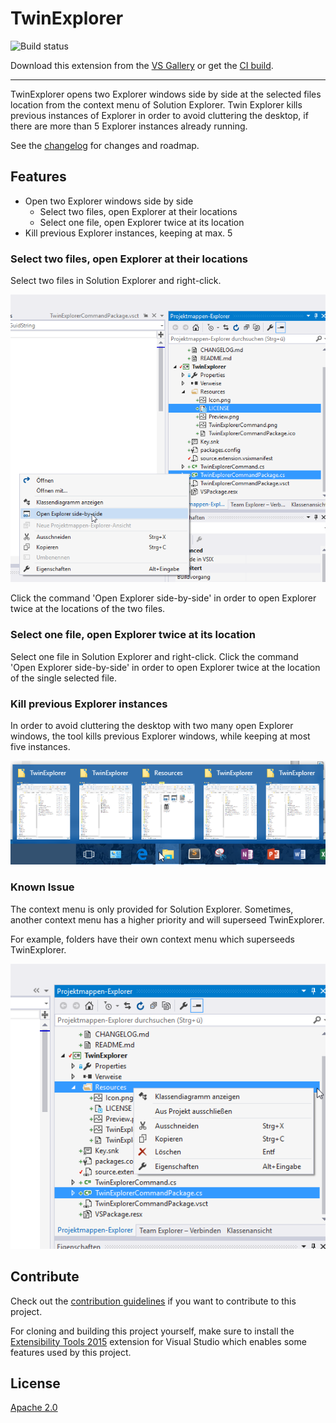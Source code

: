 # TwinExplorer

<!-- Replace this badge with your own-->
![Build status](https://ci.appveyor.com/api/projects/status/hv6uyc059rqbc6fj?svg=true)
<!-- Update the VS Gallery link after you upload the VSIX-->
Download this extension from the [VS Gallery](https://visualstudiogallery.msdn.microsoft.com/2319d00f-5810-49f9-b6e4-57ac3ce28988)
or get the [CI build]('http://vsixgallery.com/extension/7e7f1316-08bb-4871-851a-4fd82d9d4d32/').

---------------------------------------

TwinExplorer opens two Explorer windows side by side 
at the selected files location from the context menu of Solution Explorer.
Twin Explorer kills previous instances of Explorer 
in order to avoid cluttering the desktop, 
if there are more than 5 Explorer instances already running.

See the [changelog](CHANGELOG.md) for changes and roadmap.

## Features

- Open two Explorer windows side by side
  - Select two files, open Explorer at their locations
  - Select one file, open Explorer twice at its location
- Kill previous Explorer instances, keeping at max. 5

### Select two files, open Explorer at their locations
Select two files in Solution Explorer and right-click.

![Context Menu Two Files](TwinExplorer/img/context-menu-two-files.png)

Click the command 'Open Explorer side-by-side' in order to open Explorer
twice at the locations of the two files.

### Select one file, open Explorer twice at its location
Select one file in Solution Explorer and right-click. Click the command 'Open Explorer side-by-side' in order to open Explorer
twice at the location of the single selected file.

### Kill previous Explorer instances
In order to avoid cluttering the desktop with two many open Explorer windows, 
the tool kills previous Explorer windows, while keeping at most five instances.

![Explorer Instances](TwinExplorer/img/explorer-instances.png)

### Known Issue
The context menu is only provided for Solution Explorer. Sometimes,
another context menu has a higher priority and will superseed TwinExplorer.

For example, folders have their own context menu which superseeds TwinExplorer.

![Known Issue Context Menu](TwinExplorer/img/known-issue-context-menu.png)

## Contribute
Check out the [contribution guidelines](CONTRIBUTING.md)
if you want to contribute to this project.

For cloning and building this project yourself, make sure
to install the
[Extensibility Tools 2015](https://visualstudiogallery.msdn.microsoft.com/ab39a092-1343-46e2-b0f1-6a3f91155aa6)
extension for Visual Studio which enables some features
used by this project.

## License
[Apache 2.0](LICENSE)
